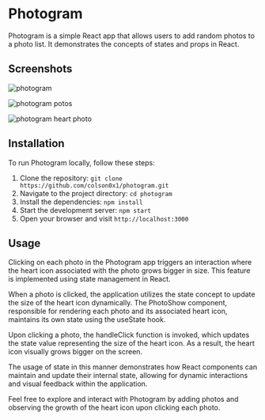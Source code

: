 # Photogram

Photogram is a simple React app that allows users to add random photos to a photo list. It demonstrates the concepts of states and props in React. 

## Screenshots

![photogram](https://i.imgur.com/97ZRdCJ.png)

![photogram potos](https://i.imgur.com/XxAbJqw.png)

![photogram heart photo](https://i.imgur.com/EYIxUN5.png)

## Installation

To run Photogram locally, follow these steps:

1. Clone the repository: `git clone https://github.com/colson0x1/photogram.git`
2. Navigate to the project directory: `cd photogram`
3. Install the dependencies: `npm install`
4. Start the development server: `npm start`
5. Open your browser and visit `http://localhost:3000`

## Usage

Clicking on each photo in the Photogram app triggers an interaction where the heart icon associated with the photo grows bigger in size. This feature is implemented using state management in React.

When a photo is clicked, the application utilizes the state concept to update the size of the heart icon dynamically. The PhotoShow component, responsible for rendering each photo and its associated heart icon, maintains its own state using the useState hook.

Upon clicking a photo, the handleClick function is invoked, which updates the state value representing the size of the heart icon. As a result, the heart icon visually grows bigger on the screen.

The usage of state in this manner demonstrates how React components can maintain and update their internal state, allowing for dynamic interactions and visual feedback within the application.

Feel free to explore and interact with Photogram by adding photos and observing the growth of the heart icon upon clicking each photo.

